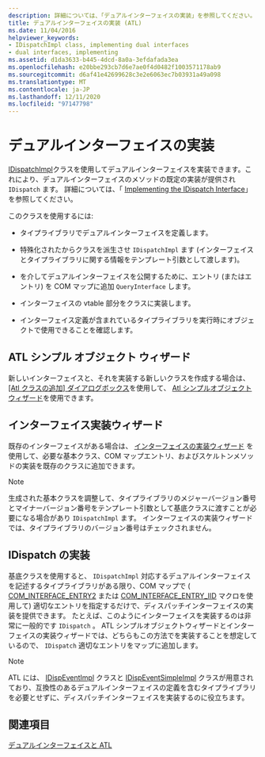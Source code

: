 ```yaml
---
description: 詳細については、「デュアルインターフェイスの実装」を参照してください。
title: デュアルインターフェイスの実装 (ATL)
ms.date: 11/04/2016
helpviewer_keywords:
- IDispatchImpl class, implementing dual interfaces
- dual interfaces, implementing
ms.assetid: d1da3633-b445-4dcd-8a0a-3efdafada3ea
ms.openlocfilehash: e20bbe293cb7d6e7ae0f4d0482f1003571178ab9
ms.sourcegitcommit: d6af41e42699628c3e2e6063ec7b03931a49a098
ms.translationtype: MT
ms.contentlocale: ja-JP
ms.lasthandoff: 12/11/2020
ms.locfileid: "97147798"
---
```

# <a name="implementing-a-dual-interface"></a>デュアルインターフェイスの実装

[IDispatchImpl](../atl/reference/idispatchimpl-class.md)クラスを使用してデュアルインターフェイスを実装できます。これにより、デュアルインターフェイスのメソッドの既定の実装が提供され `IDispatch` ます。 詳細については、「 [Implementing the IDispatch Interface](/previous-versions/windows/desktop/automat/implementing-the-idispatch-interface)」を参照してください。

このクラスを使用するには:

- タイプライブラリでデュアルインターフェイスを定義します。

- 特殊化されたからクラスを派生させ `IDispatchImpl` ます (インターフェイスとタイプライブラリに関する情報をテンプレート引数として渡します)。

- を介してデュアルインターフェイスを公開するために、エントリ (またはエントリ) を COM マップに追加 `QueryInterface` します。

- インターフェイスの vtable 部分をクラスに実装します。

- インターフェイス定義が含まれているタイプライブラリを実行時にオブジェクトで使用できることを確認します。

## <a name="atl-simple-object-wizard"></a>ATL シンプル オブジェクト ウィザード

新しいインターフェイスと、それを実装する新しいクラスを作成する場合は、[ [Atl クラスの追加] ダイアログボックス](../ide/adding-a-class-visual-cpp.md#add-class-dialog-box)を使用して、 [Atl シンプルオブジェクトウィザード](../atl/reference/atl-simple-object-wizard.md)を使用できます。

## <a name="implement-interface-wizard"></a>インターフェイス実装ウィザード

既存のインターフェイスがある場合は、 [インターフェイスの実装ウィザード](../atl/reference/adding-a-new-interface-in-an-atl-project.md) を使用して、必要な基本クラス、COM マップエントリ、およびスケルトンメソッドの実装を既存のクラスに追加できます。

> [!NOTE]
> 生成された基本クラスを調整して、タイプライブラリのメジャーバージョン番号とマイナーバージョン番号をテンプレート引数として基底クラスに渡すことが必要になる場合があり `IDispatchImpl` ます。 インターフェイスの実装ウィザードでは、タイプライブラリのバージョン番号はチェックされません。

## <a name="implementing-idispatch"></a>IDispatch の実装

基底クラスを使用すると、 `IDispatchImpl` 対応するデュアルインターフェイスを記述するタイプライブラリがある限り、COM マップで ( [COM_INTERFACE_ENTRY2](reference/com-interface-entry-macros.md#com_interface_entry2) または [COM_INTERFACE_ENTRY_IID](reference/com-interface-entry-macros.md#com_interface_entry_iid) マクロを使用して) 適切なエントリを指定するだけで、ディスパッチインターフェイスの実装を提供できます。 たとえば、このようにインターフェイスを実装するのは非常に一般的です `IDispatch` 。 ATL シンプルオブジェクトウィザードとインターフェイスの実装ウィザードでは、どちらもこの方法でを実装することを想定しているので、 `IDispatch` 適切なエントリをマップに追加します。

> [!NOTE]
> ATL には、 [IDispEventImpl](../atl/reference/idispeventimpl-class.md) クラスと [IDispEventSimpleImpl](../atl/reference/idispeventsimpleimpl-class.md) クラスが用意されており、互換性のあるデュアルインターフェイスの定義を含むタイプライブラリを必要とせずに、ディスパッチインターフェイスを実装するのに役立ちます。

## <a name="see-also"></a>関連項目

[デュアルインターフェイスと ATL](../atl/dual-interfaces-and-atl.md)
